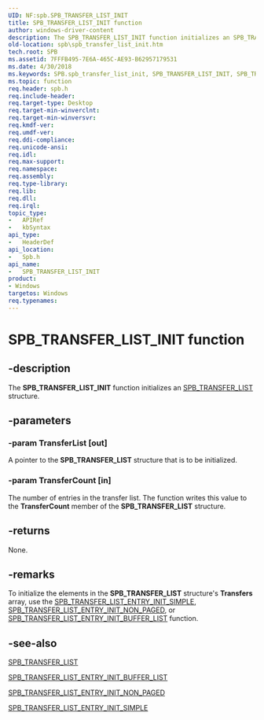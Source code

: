 ```yaml
---
UID: NF:spb.SPB_TRANSFER_LIST_INIT
title: SPB_TRANSFER_LIST_INIT function
author: windows-driver-content
description: The SPB_TRANSFER_LIST_INIT function initializes an SPB_TRANSFER_LIST structure.
old-location: spb\spb_transfer_list_init.htm
tech.root: SPB
ms.assetid: 7FFFB495-7E6A-465C-AE93-B62957179531
ms.date: 4/30/2018
ms.keywords: SPB.spb_transfer_list_init, SPB_TRANSFER_LIST_INIT, SPB_TRANSFER_LIST_INIT function [Buses], spb/SPB_TRANSFER_LIST_INIT
ms.topic: function
req.header: spb.h
req.include-header: 
req.target-type: Desktop
req.target-min-winverclnt: 
req.target-min-winversvr: 
req.kmdf-ver: 
req.umdf-ver: 
req.ddi-compliance: 
req.unicode-ansi: 
req.idl: 
req.max-support: 
req.namespace: 
req.assembly: 
req.type-library: 
req.lib: 
req.dll: 
req.irql: 
topic_type:
-	APIRef
-	kbSyntax
api_type:
-	HeaderDef
api_location:
-	Spb.h
api_name:
-	SPB_TRANSFER_LIST_INIT
product:
- Windows
targetos: Windows
req.typenames: 
---
```


# SPB_TRANSFER_LIST_INIT function


## -description


The <b>SPB_TRANSFER_LIST_INIT</b> function initializes an <a href="https://msdn.microsoft.com/library/windows/hardware/hh406221">SPB_TRANSFER_LIST</a> structure.


## -parameters




### -param TransferList [out]

A pointer to the <b>SPB_TRANSFER_LIST</b> structure that is to be initialized.


### -param TransferCount [in]

The number of entries in the transfer list. The function writes this value to the <b>TransferCount</b> member of the  <b>SPB_TRANSFER_LIST</b> structure.


## -returns



None.




## -remarks



To initialize the elements in the <b>SPB_TRANSFER_LIST</b> structure's <b>Transfers</b> array, use the <a href="https://msdn.microsoft.com/library/windows/hardware/hh406214">SPB_TRANSFER_LIST_ENTRY_INIT_SIMPLE</a>, <a href="https://msdn.microsoft.com/library/windows/hardware/hh406213">SPB_TRANSFER_LIST_ENTRY_INIT_NON_PAGED</a>, or <a href="https://msdn.microsoft.com/library/windows/hardware/hh406202">SPB_TRANSFER_LIST_ENTRY_INIT_BUFFER_LIST</a> function.




## -see-also




<a href="https://msdn.microsoft.com/library/windows/hardware/hh406221">SPB_TRANSFER_LIST</a>



<a href="https://msdn.microsoft.com/library/windows/hardware/hh406202">SPB_TRANSFER_LIST_ENTRY_INIT_BUFFER_LIST</a>



<a href="https://msdn.microsoft.com/library/windows/hardware/hh406213">SPB_TRANSFER_LIST_ENTRY_INIT_NON_PAGED</a>



<a href="https://msdn.microsoft.com/library/windows/hardware/hh406214">SPB_TRANSFER_LIST_ENTRY_INIT_SIMPLE</a>
 

 

